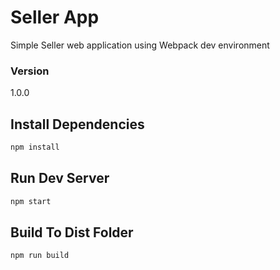 # Seller App

Simple Seller web application using Webpack dev environment

### Version
1.0.0

## Install Dependencies
```bash
npm install 
```

## Run Dev Server
```bash
npm start
```

## Build To Dist Folder
```bash
npm run build
```